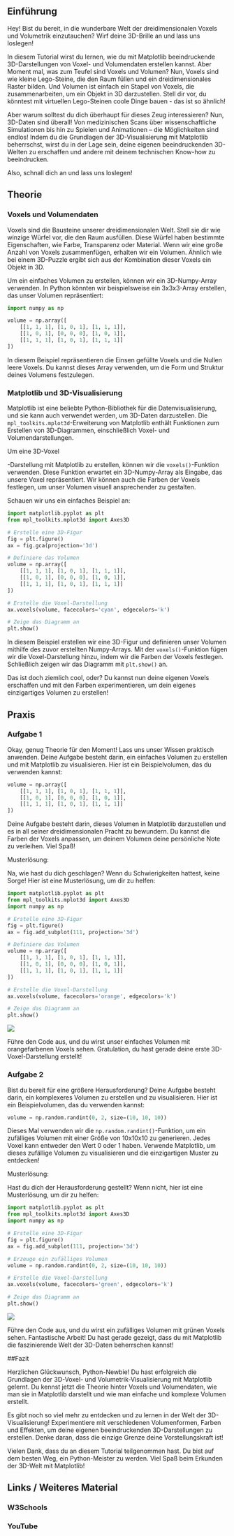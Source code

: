 ## Einführung

Hey! Bist du bereit, in die wunderbare Welt der dreidimensionalen Voxels und Volumetrik einzutauchen? Wirf deine 3D-Brille an und lass uns loslegen!

In diesem Tutorial wirst du lernen, wie du mit Matplotlib beeindruckende 3D-Darstellungen von Voxel- und Volumendaten erstellen kannst. Aber Moment mal, was zum Teufel sind Voxels und Volumen? Nun, Voxels sind wie kleine Lego-Steine, die den Raum füllen und ein dreidimensionales Raster bilden. Und Volumen ist einfach ein Stapel von Voxels, die zusammenarbeiten, um ein Objekt in 3D darzustellen. Stell dir vor, du könntest mit virtuellen Lego-Steinen coole Dinge bauen - das ist so ähnlich!

Aber warum solltest du dich überhaupt für dieses Zeug interessieren? Nun, 3D-Daten sind überall! Von medizinischen Scans über wissenschaftliche Simulationen bis hin zu Spielen und Animationen – die Möglichkeiten sind endlos! Indem du die Grundlagen der 3D-Visualisierung mit Matplotlib beherrschst, wirst du in der Lage sein, deine eigenen beeindruckenden 3D-Welten zu erschaffen und andere mit deinem technischen Know-how zu beeindrucken.

Also, schnall dich an und lass uns loslegen!

## Theorie

### Voxels und Volumendaten

Voxels sind die Bausteine unserer dreidimensionalen Welt. Stell sie dir wie winzige Würfel vor, die den Raum ausfüllen. Diese Würfel haben bestimmte Eigenschaften, wie Farbe, Transparenz oder Material. Wenn wir eine große Anzahl von Voxels zusammenfügen, erhalten wir ein Volumen. Ähnlich wie bei einem 3D-Puzzle ergibt sich aus der Kombination dieser Voxels ein Objekt in 3D.

Um ein einfaches Volumen zu erstellen, können wir ein 3D-Numpy-Array verwenden. In Python könnten wir beispielsweise ein 3x3x3-Array erstellen, das unser Volumen repräsentiert:

```python
import numpy as np

volume = np.array([
    [[1, 1, 1], [1, 0, 1], [1, 1, 1]],
    [[1, 0, 1], [0, 0, 0], [1, 0, 1]],
    [[1, 1, 1], [1, 0, 1], [1, 1, 1]]
])
```

In diesem Beispiel repräsentieren die Einsen gefüllte Voxels und die Nullen leere Voxels. Du kannst dieses Array verwenden, um die Form und Struktur deines Volumens festzulegen.

### Matplotlib und 3D-Visualisierung

Matplotlib ist eine beliebte Python-Bibliothek für die Datenvisualisierung, und sie kann auch verwendet werden, um 3D-Daten darzustellen. Die `mpl_toolkits.mplot3d`-Erweiterung von Matplotlib enthält Funktionen zum Erstellen von 3D-Diagrammen, einschließlich Voxel- und Volumendarstellungen.

Um eine 3D-Voxel

-Darstellung mit Matplotlib zu erstellen, können wir die `voxels()`-Funktion verwenden. Diese Funktion erwartet ein 3D-Numpy-Array als Eingabe, das unsere Voxel repräsentiert. Wir können auch die Farben der Voxels festlegen, um unser Volumen visuell ansprechender zu gestalten.

Schauen wir uns ein einfaches Beispiel an:

```python
import matplotlib.pyplot as plt
from mpl_toolkits.mplot3d import Axes3D

# Erstelle eine 3D-Figur
fig = plt.figure()
ax = fig.gca(projection='3d')

# Definiere das Volumen
volume = np.array([
    [[1, 1, 1], [1, 0, 1], [1, 1, 1]],
    [[1, 0, 1], [0, 0, 0], [1, 0, 1]],
    [[1, 1, 1], [1, 0, 1], [1, 1, 1]]
])

# Erstelle die Voxel-Darstellung
ax.voxels(volume, facecolors='cyan', edgecolors='k')

# Zeige das Diagramm an
plt.show()
```

In diesem Beispiel erstellen wir eine 3D-Figur und definieren unser Volumen mithilfe des zuvor erstellten Numpy-Arrays. Mit der `voxels()`-Funktion fügen wir die Voxel-Darstellung hinzu, indem wir die Farben der Voxels festlegen. Schließlich zeigen wir das Diagramm mit `plt.show()` an.

Das ist doch ziemlich cool, oder? Du kannst nun deine eigenen Voxels erschaffen und mit den Farben experimentieren, um dein eigenes einzigartiges Volumen zu erstellen!

## Praxis

### Aufgabe 1

Okay, genug Theorie für den Moment! Lass uns unser Wissen praktisch anwenden. Deine Aufgabe besteht darin, ein einfaches Volumen zu erstellen und mit Matplotlib zu visualisieren. Hier ist ein Beispielvolumen, das du verwenden kannst:

```python
volume = np.array([
    [[1, 1, 1], [1, 0, 1], [1, 1, 1]],
    [[1, 0, 1], [0, 0, 0], [1, 0, 1]],
    [[1, 1, 1], [1, 0, 1], [1, 1, 1]]
])
```

Deine Aufgabe besteht darin, dieses Volumen in Matplotlib darzustellen und es in all seiner dreidimensionalen Pracht zu bewundern. Du kannst die Farben der Voxels anpassen, um deinem Volumen deine persönliche Note zu verleihen. Viel Spaß!

Musterlösung:

Na, wie hast du dich geschlagen? Wenn du Schwierigkeiten hattest, keine Sorge! Hier ist eine Musterlösung, um dir zu helfen:

```python
import matplotlib.pyplot as plt
from mpl_toolkits.mplot3d import Axes3D
import numpy as np

# Erstelle eine 3D-Figur
fig = plt.figure()
ax = fig.add_subplot(111, projection='3d')

# Definiere das Volumen
volume = np.array([
    [[1, 1, 1], [1, 0, 1], [1, 1, 1]],
    [[1, 0, 1], [0, 0, 0], [1, 0, 1]],
    [[1, 1, 1], [1, 0, 1], [1, 1, 1]]
])

# Erstelle die Voxel-Darstellung
ax.voxels(volume, facecolors='orange', edgecolors='k')

# Zeige das Diagramm an
plt.show()
```

![](https://github.com/janehlenb/Projektarbeit-ChatGPT-Python/blob/main/Images/Darstellung/Plottypen/3D/3D_voxels/ms_aufgabe1.png)


Führe den Code aus, und du wirst unser einfaches Volumen mit orangefarbenen Voxels sehen. Gratulation, du hast gerade deine erste 3D-Voxel-Darstellung erstellt!

### Aufgabe 2

Bist du bereit für eine größere Herausforderung? Deine Aufgabe besteht darin, ein komplexeres Volumen zu erstellen und zu visualisieren. Hier ist ein Beispielvolumen, das du verwenden kannst:

```python
volume = np.random.randint(0, 2, size=(10, 10, 10))
```

Dieses Mal verwenden wir die `np.random.randint()`-Funktion, um ein zufälliges Volumen mit einer Größe von 10x10x10 zu generieren. Jedes Voxel kann entweder den Wert 0 oder 1 haben. Verwende Matplotlib, um dieses zufällige Volumen zu visualisieren und die einzigartigen Muster zu entdecken!

Musterlösung:

Hast du dich der Herausforderung gestellt? Wenn nicht, hier ist eine Musterlösung, um dir zu helfen:

```python
import matplotlib.pyplot as plt
from mpl_toolkits.mplot3d import Axes3D
import numpy as np

# Erstelle eine 3D-Figur
fig = plt.figure()
ax = fig.add_subplot(111, projection='3d')

# Erzeuge ein zufälliges Volumen
volume = np.random.randint(0, 2, size=(10, 10, 10))

# Erstelle die Voxel-Darstellung
ax.voxels(volume, facecolors='green', edgecolors='k')

# Zeige das Diagramm an
plt.show()
```

![](https://github.com/janehlenb/Projektarbeit-ChatGPT-Python/blob/main/Images/Darstellung/Plottypen/3D/3D_voxels/ms_aufgabe2.png)

Führe den Code aus, und du wirst ein zufälliges Volumen mit grünen Voxels sehen. Fantastische Arbeit! Du hast gerade gezeigt, dass du mit Matplotlib die faszinierende Welt der 3D-Daten beherrschen kannst!

##Fazit

Herzlichen Glückwunsch, Python-Newbie! Du hast erfolgreich die Grundlagen der 3D-Voxel- und Volumetrik-Visualisierung mit Matplotlib gelernt. Du kennst jetzt die Theorie hinter Voxels und Volumendaten, wie man sie in Matplotlib darstellt und wie man einfache und komplexe Volumen erstellt.

Es gibt noch so viel mehr zu entdecken und zu lernen in der Welt der 3D-Visualisierung! Experimentiere mit verschiedenen Volumenformen, Farben und Effekten, um deine eigenen beeindruckenden 3D-Darstellungen zu erstellen. Denke daran, dass die einzige Grenze deine Vorstellungskraft ist!

Vielen Dank, dass du an diesem Tutorial teilgenommen hast. Du bist auf dem besten Weg, ein Python-Meister zu werden. Viel Spaß beim Erkunden der 3D-Welt mit Matplotlib!

## Links / Weiteres Material
### W3Schools
### YouTube